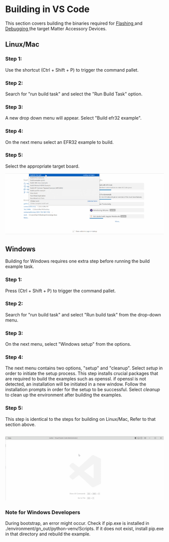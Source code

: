 # Building in VS Code

This section covers building the binaries required for [ Flashing ](FLASH.md) and
[ Debugging ](DEBUG.md) the target Matter Accessory Devices.

## Linux/Mac

### Step 1:

Use the shortcut (Ctrl + Shift + P) to trigger the command pallet.

### Step 2:

Search for "run build task" and select the "Run Build Task" option.

### Step 3:

A new drop down menu will appear. Select "Build efr32 example".

### Step 4:

On the next menu select an EFR32 example to build.

### Step 5:

Select the appropriate target board.

![](../../images/build_efr32_example.gif)

## Windows

Building for Windows requires one extra step before running the build example
task.

### Step 1:

Press (Ctrl + Shift + P) to trigger the command pallet.

### Step 2:

Search for "run build task" and select "Run build task" from the drop-down menu.

### Step 3:

On the next menu, select "Windows setup" from the options.

### Step 4:

The next menu contains two options, "setup" and
"cleanup". Select _setup_ in order to initiate the setup process. This step installs crucial
packages that are required to build the examples such as openssl. if openssl
is not detected, an installation will be initiated in a new window. Follow the installation prompts in order for the setup to be successful. Select _cleanup_ to
clean up the environment after building the examples. 

### Step 5:

This step is identical to the steps for building on Linux/Mac, Refer to
that section above.

## ![](../../images/win_run_setup.gif)
### Note for Windows Developers
During bootstrap, an error might occur. Check if pip.exe is installed in ./environment/gn_out/python-venv/Scripts. If it does not exist, install pip.exe in that directory and rebuild the example.
